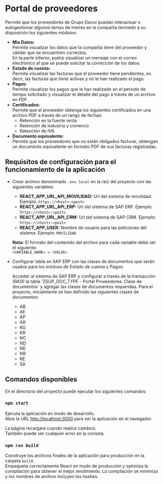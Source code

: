# Portal de proveedores

Permite que los proveedores de Grupo Decor puedan interactuar o autogestionar algunos temas de interes en la compañía teninedo a su disposición los siguientes módulos:

- **Mis Datos:**\
Permite visualizar los datos que la compañía tiene del proveedor y validar que se encuentren correctos.\
En la parte inferior, podrá visualizar un mensaje con el correo electrónico al que se puede solicitar la corrección de los datos.
- **Estado de cuenta:**\
Permite visualizar las facturas que el proveedor tiene pendientes, es decir, las facturas que tiene activas y no le han realizado el pago.
- **Pagos:**\
Permite visualizar los pagos que le han realizado en el periodo de tiempo solicitado y visualizar el detalle del pago a través de un archivo en PDF.
- **Certificados:**\
Permite que el proveedor obtenga los siguientes certificados en una archivo PDF a través de un rango de fechas:
    * Retención en la fuente renta
    * Retención de industria y comercio
    * Retención de IVA
- **Documento equivalente:**\
Permite que los proveedores que no están obligados facturar, obtengan un documento equivalente en formato PDF de sus facturas registradas.

## Requisitos de configuración para el funcionamiento de la aplicación

* Crear archivo denominado `.env.local` en la raíz del proyecto con las siguientes variables:

    - **REACT_APP_URL_API_MOVILIDAD:** Url del sistema de movilidad. Ejemplo: `https://<host>:<post>`
    - **REACT_APP_URL_API_ERP:** Url del sistema de SAP ERP. Ejemplo: `https://<host>:<post>`
    - **REACT_APP_URL_API_CRM:** Url del sistema de SAP CRM. Ejemplo: `https://<host>:<post>`
    - **REACT_APP_USER:** Nombre de usuario para las peticiones del sistema. Ejemplo: `MOVILIDAD`

    **Nota:** El formato del contenido del archivo para cada variable debe ser el siguiente:\
    `<VARIABLE_NAME> = <VALUE>`

* Configurar tabla en SAP ERP con las clases de documentos que serán usados para los móduos de Estado de cuenta y Pagos:

    Acceder al sistema de SAP ERP y configurar a través de la transacción SM30 la tabla 'ZSUP_DOC_TYPE - Portal Proveedores: Clase de documentos' y agregar las clases de documentos requeridas. Para el proyecto, inicialmente se han definido las siguientes clases de documentos:

    - AB
    - AE
    - AP
    - AR
    - KG
    - KR
    - NC
    - ND
    - NE
    - NR
    - RE
    - SA


## Comandos disponibles

En el directorio del proyecto puede ejecutar los siguientes comandos:

### `npm start`

Ejecuta la aplicación en modo de desarrollo.\
Abre la URL [http://localhost:3000](http://localhost:3000) para ver la aplicación en el navegador.

La página recargara cuando realice cambios.\
También puede ver cualquier error  en la consola.

### `npm run build`

Construye los archivos finales de la aplicación para producción en la carpeta `build`.\
Empaqueta correctamente React en modo de producción y optimiza la compilación para obtener el mejor rendimiento.
La compilación se minimiza y los nombres de archivo incluyen los hashes.